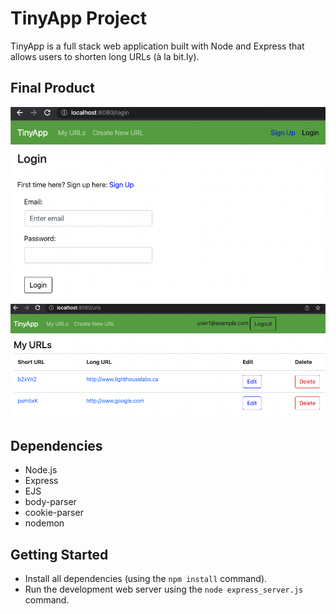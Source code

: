 # TinyApp Project

TinyApp is a full stack web application built with Node and Express that allows users to shorten long URLs (à la bit.ly).

## Final Product

![Login Page](/images/login_page.png)
![Urls Page](/images/url_page.png)

## Dependencies

- Node.js
- Express
- EJS
- body-parser
- cookie-parser
- nodemon


## Getting Started

- Install all dependencies (using the `npm install` command).
- Run the development web server using the `node express_server.js` command.